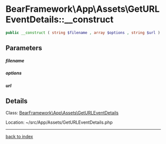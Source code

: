 # BearFramework\App\Assets\GetURLEventDetails::__construct

```php
public __construct ( string $filename , array $options , string $url )
```

## Parameters

##### filename

##### options

##### url

## Details

Class: [BearFramework\App\Assets\GetURLEventDetails](bearframework.app.assets.geturleventdetails.class.md)

Location: ~/src/App/Assets/GetURLEventDetails.php

---

[back to index](index.md)

